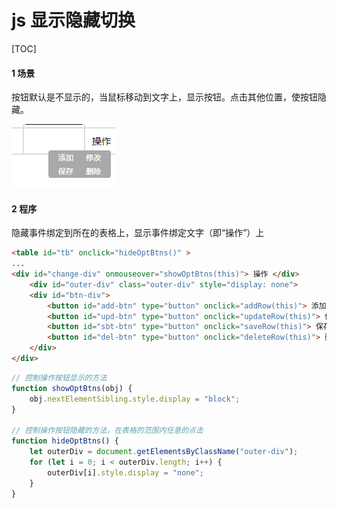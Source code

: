 # js 显示隐藏切换

[TOC]

#### 1 场景

按钮默认是不显示的，当鼠标移动到文字上，显示按钮。点击其他位置，使按钮隐藏。

![显示隐藏](./image/显示隐藏.png)

#### 2 程序

隐藏事件绑定到所在的表格上，显示事件绑定文字（即“操作”）上

```html
<table id="tb" onclick="hideOptBtns()" >  
...
<div id="change-div" onmouseover="showOptBtns(this)"> 操作 </div>
    <div id="outer-div" class="outer-div" style="display: none">
    <div id="btn-div">
        <button id="add-btn" type="button" onclick="addRow(this)"> 添加 </button>
        <button id="upd-btn" type="button" onclick="updateRow(this)"> 修改 </button>
        <button id="sbt-btn" type="button" onclick="saveRow(this)"> 保存 </button>
        <button id="del-btn" type="button" onclick="deleteRow(this)"> 删除 </button>
    </div>
</div>
```

```js
// 控制操作按钮显示的方法
function showOptBtns(obj) {
    obj.nextElementSibling.style.display = "block";
}

// 控制操作按钮隐藏的方法，在表格的范围内任意的点击
function hideOptBtns() {
    let outerDiv = document.getElementsByClassName("outer-div");
    for (let i = 0; i < outerDiv.length; i++) {
        outerDiv[i].style.display = "none";
    }
}
```